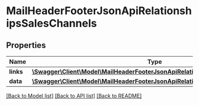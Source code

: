 # MailHeaderFooterJsonApiRelationshipsSalesChannels

## Properties
Name | Type | Description | Notes
------------ | ------------- | ------------- | -------------
**links** | [**\Swagger\Client\Model\MailHeaderFooterJsonApiRelationshipsSalesChannelsLinks**](MailHeaderFooterJsonApiRelationshipsSalesChannelsLinks.md) |  | [optional] 
**data** | [**\Swagger\Client\Model\MailHeaderFooterJsonApiRelationshipsSalesChannelsData[]**](MailHeaderFooterJsonApiRelationshipsSalesChannelsData.md) |  | [optional] 

[[Back to Model list]](../../README.md#documentation-for-models) [[Back to API list]](../../README.md#documentation-for-api-endpoints) [[Back to README]](../../README.md)

